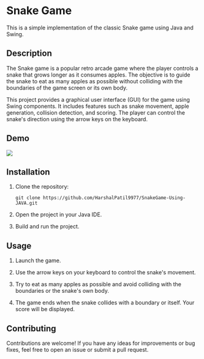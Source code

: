 

# Snake Game

This is a simple implementation of the classic Snake game using Java and Swing.

## Description

The Snake game is a popular retro arcade game where the player controls a snake that grows longer as it consumes apples. The objective is to guide the snake to eat as many apples as possible without colliding with the boundaries of the game screen or its own body.

This project provides a graphical user interface (GUI) for the game using Swing components. It includes features such as snake movement, apple generation, collision detection, and scoring. The player can control the snake's direction using the arrow keys on the keyboard.

## Demo

![](https://github.com/HarshalPatil9977/SnakeGame-Using-JAVA/blob/main/SnakeGame-Using-JAVA-master/gamegif.gif)

## Installation

1. Clone the repository:

   ```shell
   git clone https://github.com/HarshalPatil9977/SnakeGame-Using-JAVA.git
   ```

2. Open the project in your Java IDE.

3. Build and run the project.

## Usage

1. Launch the game.

2. Use the arrow keys on your keyboard to control the snake's movement.

3. Try to eat as many apples as possible and avoid colliding with the boundaries or the snake's own body.

4. The game ends when the snake collides with a boundary or itself. Your score will be displayed.

## Contributing

Contributions are welcome! If you have any ideas for improvements or bug fixes, feel free to open an issue or submit a pull request.
